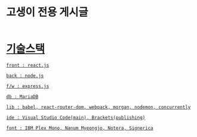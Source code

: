 <h1>고생이 전용 게시글</h1>
<pre><a href="https://blog.naver.com/choseyoung45/221552706274>https://blog.naver.com/choseyoung45/221552706274 </a></pre>

<h1>최초 git pull시 다음 패키지 설치 필수</h1>
<pre><code>yarn add morgan nodemon concurrently --dev
</code></pre>

<h1>secure.json</h1>
<pre><code>{
    "host" : "localhost",
    "port" : 3306,
    "user" : "root",
    "password" : "root",
    "database" : "test"
}</code></pre>

<h1>기술스택</h1>
<pre><code>front : react.js<br>
back : node.js<br>
f/w : express.js<br>
db : MariaDB<br>
lib : babel, react-router-dom, webpack, morgan, nodemon, concurrently<br>
ide : Visual Studio Code(main), Brackets(publishing)<br>
font : IBM Plex Mono, Nanum Myeongjo, Notera, Signerica<br>
</code></pre>
